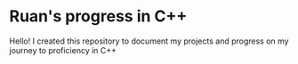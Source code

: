 # Ruan's progress in C++
Hello! I created this repository to document my projects and progress on my journey
to proficiency in C++
